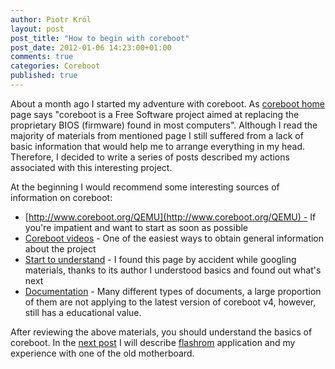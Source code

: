 ```yaml
---
author: Piotr Król
layout: post
post_title: "How to begin with coreboot"
post_date: 2012-01-06 14:23:00+01:00
comments: true
categories: Coreboot
published: true
---
```


About a month ago I started my adventure with coreboot. As [coreboot
home](http://www.coreboot.org/) page says "coreboot is a Free Software project
aimed at replacing the proprietary BIOS (firmware) found in most
computers". Although I read the majority of materials from mentioned page I
still suffered from a lack of basic information that would help me to arrange
everything in my head. Therefore, I decided to write a series of posts
described my actions associated with this interesting project.  


At the beginning I would recommend some interesting sources of information on coreboot:  


- [http://www.coreboot.org/QEMU](http://www.coreboot.org/QEMU) - If you're impatient and want to start as soon as possible
- [Coreboot videos](http://www.coreboot.org/Screenshots#Videos) - One of the easiest ways to obtain general information about the project
- [Start to understand](http://lennartb.home.xs4all.nl/coreboot/coreboot.html) - I found this page by accident while googling materials, thanks to its author I understood basics and found out what's next
- [Documentation](http://www.coreboot.org/Documentation) - Many different types of documents, a large proportion of them are not applying to the latest version of coreboot v4, however, still has a educational value.

After reviewing the above materials, you should understand the basics of
coreboot. In the [next post](/2012/01/06/flashrom-and-shuttle-av18e2/)
I will describe [flashrom](http://flashrom.org/) application and my experience
with one of the old motherboard.
